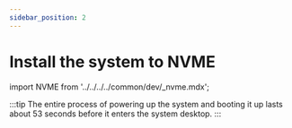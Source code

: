 ```yaml
---
sidebar_position: 2
---
```


# Install the system to NVME

import NVME from '../../../../common/dev/\_nvme.mdx';

<NVME model="rock-5a" release_num="b3" desktop="kde" rsetup_path="../os-config/rsetup" etcher_path="./boot_from_sd_card" download_path="../../download" pwr="12V/2A PD" />

:::tip
The entire process of powering up the system and booting it up lasts about 53 seconds before it enters the system desktop.
:::
